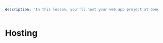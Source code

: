 ```yaml
---
description: 'In this lesson, you''ll host your web app project at Google Firebase.'
---
```


# Hosting



